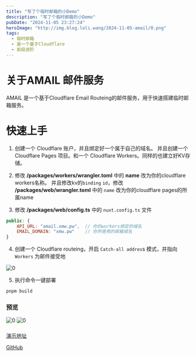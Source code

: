 ```yaml
---
title: "写了个临时邮箱的小Demo"
description: "写了个临时邮箱的小Demo"
pubDate: "2024-11-05 23:27:24"
heroImage: "http://img.blog.loli.wang/2024-11-05-amail/0.png"
tags:
  - 临时邮箱
  - 是一个基于Cloudflare
  - 前段进阶
---
```



# 关于AMAIL 邮件服务

AMAIL 是一个基于Cloudflare Email Routeing的邮件服务，用于快速搭建临时邮箱服务。


# 快速上手

1. 创建一个 Cloudflare 账户，并且绑定好一个属于自己的域名。 并且创建一个 Cloudflare Pages 项目。和一个 Cloudflare Workers。同样的也建立好KV存储。

2.  修改 **/packages/workers/wrangler.toml** 中的 **name** 改为你的cloudflare workers名称。 并且修改kv的`binding` `id`，修改 **/packages/web/wrangler.toml** 中的 `name` 改为你的cloudflare pages的所属name

3. 修改 **/packages/web/config.ts** 中的 `nuxt.config.ts` 文件

```js
public: {
    API_URL: "amail.xmw.pw",  // 你的workers绑定的域名
    EMAIL_DOMAIN: "xmw.pw"    // 你所使用的邮箱域名
}
```

4. 创建一个 Cloudflare routeing，开启 `Catch-all addres`s 模式，并指向 `Workers` 为邮件接受地

![0](http://img.blog.loli.wang/2024-11-05-amail/3.png)

5. 执行命令一键部署

```bash
pnpm build
```

### 预览
![0](http://img.blog.loli.wang/2024-11-05-amail/0.png)
![0](http://img.blog.loli.wang/2024-11-05-amail/1.png)


### 

[演示地址](https://xmw.pw)

[GitHub](https://github.com/itmowang/amail)